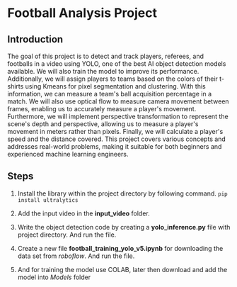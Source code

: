 # Football Analysis Project

## Introduction
The goal of this project is to detect and track players, referees, and footballs in a video using YOLO, one of the best AI object detection models available. We will also train the model to improve its performance. Additionally, we will assign players to teams based on the colors of their t-shirts using Kmeans for pixel segmentation and clustering. With this information, we can measure a team's ball acquisition percentage in a match. We will also use optical flow to measure camera movement between frames, enabling us to accurately measure a player's movement. Furthermore, we will implement perspective transformation to represent the scene's depth and perspective, allowing us to measure a player's movement in meters rather than pixels. Finally, we will calculate a player's speed and the distance covered. This project covers various concepts and addresses real-world problems, making it suitable for both beginners and experienced machine learning engineers.


## Steps

1. Install the library within the project directory by following command. 
 ```pip install ultralytics```

2. Add the input video in the **input_video** folder.

3. Write the object detection code by creating a **yolo_inference.py** file with project directory. And run the file. 

4. Create a new file **football_training_yolo_v5.ipynb** for downloading the data set from *roboflow*. And run the file.

5. And for training the model use COLAB, later then download and add the model into *Models* folder